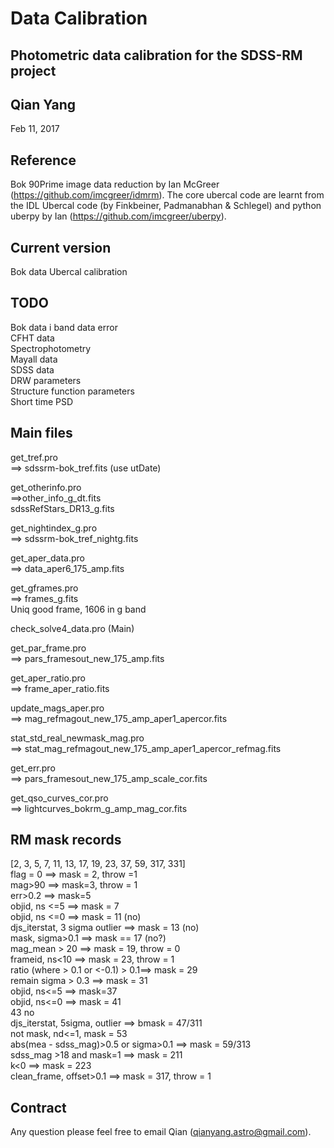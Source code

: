 Data Calibration
====
Photometric data calibration for the SDSS-RM project
----
Qian Yang
----
Feb 11, 2017 <br>

Reference
----
Bok 90Prime image data reduction by Ian McGreer (https://github.com/imcgreer/idmrm). The core ubercal code are learnt from the  IDL Ubercal code (by Finkbeiner, Padmanabhan & Schlegel) and python uberpy by Ian (https://github.com/imcgreer/uberpy). <br>

Current version
----
Bok data Ubercal calibration <br>

TODO <br>
----
Bok data i band data error <br>
CFHT data <br>
Spectrophotometry <br>
Mayall data <br>
SDSS data <br>
DRW parameters <br>
Structure function parameters <br>
Short time PSD <br>

Main files <br>
----

get_tref.pro <br>
==> sdssrm-bok_tref.fits (use utDate) <br>

get_otherinfo.pro <br>
==>other_info_g_dt.fits <br>
sdssRefStars_DR13_g.fits <br>

get_nightindex_g.pro <br>
==> sdssrm-bok_tref_nightg.fits <br>

get_aper_data.pro <br>
==> data_aper6_175_amp.fits <br>

get_gframes.pro <br>
==> frames_g.fits <br>
Uniq good frame, 1606 in g band <br>

check_solve4_data.pro (Main) <br>

get_par_frame.pro <br>
==> pars_framesout_new_175_amp.fits <br>

get_aper_ratio.pro <br>
==>  frame_aper_ratio.fits <br>

update_mags_aper.pro <br>
==> mag_refmagout_new_175_amp_aper1_apercor.fits <br>

stat_std_real_newmask_mag.pro <br>
==> stat_mag_refmagout_new_175_amp_aper1_apercor_refmag.fits <br>

get_err.pro <br>
==> pars_framesout_new_175_amp_scale_cor.fits <br>

get_qso_curves_cor.pro <br>
==> lightcurves_bokrm_g_amp_mag_cor.fits <br>

RM mask records <br>
-----

[2, 3, 5, 7, 11, 13, 17, 19, 23, 37, 59, 317, 331] <br>
flag = 0 ==> mask = 2, throw =1 <br>
mag>90 ==> mask=3, throw = 1 <br>
err>0.2 ==> mask=5 <br>
objid, ns <=5 ==> mask = 7 <br>
objid, ns <=0 ==>  mask = 11 (no) <br>
djs_iterstat, 3 sigma outlier ==> mask = 13 (no) <br>
mask, sigma>0.1 ==> mask == 17 (no?) <br>
mag_mean > 20 ==> mask = 19, throw = 0 <br>
frameid, ns<10 ==> mask = 23, throw = 1 <br>
ratio (where > 0.1 or <-0.1) > 0.1==> mask = 29 <br>
remain sigma > 0.3 ==> mask = 31 <br>
objid, ns<=5 ==> mask=37 <br>
objid, ns<=0 ==> mask = 41 <br>
43 no <br>
djs_iterstat, 5sigma, outlier ==> bmask = 47/311 <br>
not mask, nd<=1, mask = 53 <br>
abs(mea - sdss_mag)>0.5 or sigma>0.1 ==> mask = 59/313 <br>
sdss_mag >18 and mask=1 ==> mask = 211 <br>
k<0 ==> mask = 223 <br>
clean_frame, offset>0.1 ==> mask = 317, throw = 1 <br>

Contract <br>
-----
Any question please feel free to email Qian (qianyang.astro@gmail.com).
